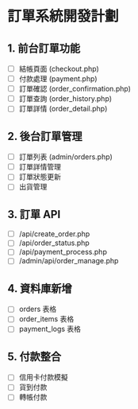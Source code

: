 # 訂單系統開發計劃

## 1. 前台訂單功能
- [ ] 結帳頁面 (checkout.php)
- [ ] 付款處理 (payment.php)
- [ ] 訂單確認 (order_confirmation.php)
- [ ] 訂單查詢 (order_history.php)
- [ ] 訂單詳情 (order_detail.php)

## 2. 後台訂單管理
- [ ] 訂單列表 (admin/orders.php)
- [ ] 訂單詳情管理
- [ ] 訂單狀態更新
- [ ] 出貨管理

## 3. 訂單 API
- [ ] /api/create_order.php
- [ ] /api/order_status.php
- [ ] /api/payment_process.php
- [ ] /admin/api/order_manage.php

## 4. 資料庫新增
- [ ] orders 表格
- [ ] order_items 表格
- [ ] payment_logs 表格

## 5. 付款整合
- [ ] 信用卡付款模擬
- [ ] 貨到付款
- [ ] 轉帳付款
